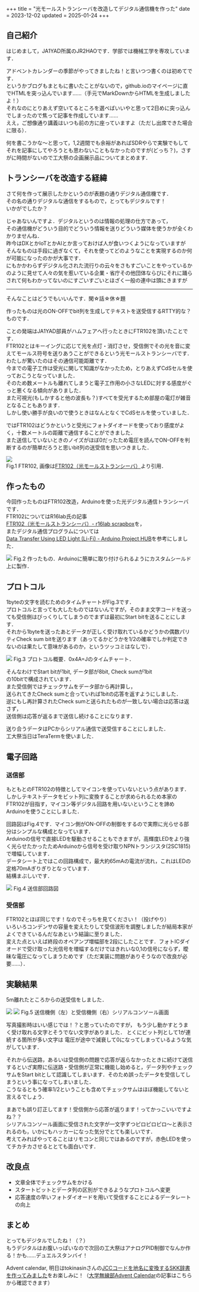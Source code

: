 +++
title = "光モールストランシーバを改造してデジタル通信機を作った"
date = 2023-12-02
updated = 2025-01-24
+++



## 自己紹介

はじめまして，JA1YAD所属のJR2HAOです．学部では機械工学を専攻しています．

アドベントカレンダーの季節がやってきましたね！と言いつつ書くのは初めてです．  
というかブログもまともに書いたことがないので，github.ioのマイページに直でHTMLを突っ込んでいます……（手元でMarkDownからHTMLを生成しましたよ！）  
それなのにとりあえず空いてるところを選べばいいやと思って2日めに突っ込んでしまったので焦って記事を作成しています……  
ええ，ご想像通り講義はいつも前の方に座っていますよ（ただし出席できた場合に限る）．

何を書こうかな～と思って，1,2週間でも余裕があればSDRやらで実験でもしてそれを記事にしてやろうとも思わないこともなかったのですが(どっち？)，さすがに時間がないので工大祭の企画展示品についてまとめます．

## トランシーバを改造する経緯

さて何を作って展示したかというのが表題の通りデジタル通信機です．  
その名の通りデジタルな通信をするもので，とってもデジタルです！  
いかがでしたか？

じゃあないんですよ．デジタルというのは情報の処理の仕方であって，  
その通信機がどういう目的でどういう情報を送りどういう媒体を使うかが全くわかりませんね．  
昨今はDXとかIoTとかAIとか言っておけば人が食いつくようになっていますが  
そんなものは手段に過ぎなくて，それを使ってどのようなことを実現するのか何が可能になったのかが大事です．  
にもかかわらずデジタル化された流行りの云々をさもすごいことをやっているかのように見せて人々の気を惹いている企業・省庁その他団体ならびにそれに踊らされて何もわかってないのにすごいすごいとほざく一般の連中は頭にきますが

---

そんなことはどうでもいいんです．閑☆話☆休☆題

作ったものは光のON-OFFでbit列を生成してテキストを送受信するRTTY的な？ものです．

ことの発端はJA1YAD部員がハムフェアへ行ったときにFTR102を頂いたことです．  
FTR102とはキーイングに応じて光を点灯・消灯させ，受信側でその光を音に変えてモールス符号を送りあうことができるという光モールストランシーバです．  
わたしが驚いたのはその通信可能距離です．  
今までの電子工作は受光に関して知識がなかったため，とりあえずCdSセルを使っておこうとなっていました．  
そのため数メートルも離れてしまうと電子工作用の小さなLEDに対する感度がぐっと悪くなる傾向がありました．  
また可視光(もしかすると他の波長も？)すべてを受光するため部屋の電灯が雑音となることもあります．  
しかし使い勝手が良いので使うときはなんとなくでCdSセルを使っていました．

ではFTR102はどうかというと受光にフォトダイオードを使っており感度がよく，十数メートルの距離で通信することができました．  
また送信していないときのノイズがほぼ0だったため電圧を読んでON-OFFを判断するのが簡単だろうと思いbit列の送受信を思いつきました．

![](https://scrapbox.io/files/64c619b331a115001c5b10f2.jpg)  
Fig.1 FTR102, 画像は[FTR102（光モールストランシーバ）](https://scrapbox.io/r16lab/FTR102%EF%BC%88%E5%85%89%E3%83%A2%E3%83%BC%E3%83%AB%E3%82%B9%E3%83%88%E3%83%A9%E3%83%B3%E3%82%B7%E3%83%BC%E3%83%90%EF%BC%89)より引用．

## 作ったもの

今回作ったものはFTR102改造，Arduinoを使った光デジタル通信トランシーバです．  
FTR102についてはR16lab氏の記事  
[FTR102（光モールストランシーバ）- r16lab scrapbox](https://purewhite404.github.io/works/%22https://scrapbox.io/r16lab/FTR102%EF%BC%88%E5%85%89%E3%83%A2%E3%83%BC%E3%83%AB%E3%82%B9%E3%83%88%E3%83%A9%E3%83%B3%E3%82%B7%E3%83%BC%E3%83%90%EF%BC%89%22)を，  
またデジタル通信プログラムについては  
[Data Transfer Using LED Light (Li-Fi) - Arduino Project HUB](https://projecthub.arduino.cc/saadsaif0333/data-transfer-using-led-light-li-fi-ee33a3)を参考にしました．

![](/img/lighttransceiver.jpg)
Fig.2 作ったもの．Arduinoに簡単に取り付けられるようにカスタムシールド上に製作．

## プロトコル

1byteの文字を読むためのタイムチャートがFig.3です．  
プロトコルと言っても大したものではないんですが，そのまま文字コードを送っても受信側はびっくりしてしまうのでまずは最初にStart bitを送ることにします．  
それから1byteを送ったあとデータが正しく受け取れているかどうかの偶数パリティCheck sum bitを送ります（あってるかどうかを1/2の確率でしか判定できないのは果たして意味があるのか，というツッコミはなしで）．

![](/img/protocol.png)
Fig.3 プロトコル概要．0x4A=Jのタイムチャート．

そんなわけでStart bitが1bit, データ部が8bit, Check sumが1bit  
の10bitで構成されています．  
また受信側ではチェックサムをデータ部から再計算し，  
送られてきたCheck sumと合っていれば1bitの応答を返すようにしました．  
逆にもし再計算されたCheck sumと送られたものが一致しない場合は応答は返さず，  
送信側は応答が返るまで送信し続けることになります．

送り合うデータはPCからシリアル通信で送受信することにしました．  
工大祭当日はTeraTermを使いました．

## 電子回路

### 送信部

もともとのFTR102の特徴としてマイコンを使っていないという点があります．  
しかしテキストデータをビット列に変換することが求められるため本家のFTR102が目指す，マイコン等デジタル回路を用いないということを諦めArduinoを使うことにしました．

回路図はFig.4です．マイコン側がON-OFFの制御をするので実際に光らせる部分はシンプルな構成となっています．  
Arduinoの信号で直接LEDを駆動させることもできますが，高輝度LEDをより強く光らせたかったためArduinoから信号を受け取りNPNトランジスタ(2SC1815)で増幅しています．  
データシート上ではこの回路構成で，最大約65mAの電流が流れ，これはLEDの定格70mAぎりぎりとなっています．  
結構まぶしいです．

![](/img/schematic.png)
Fig.4 送信部回路図

### 受信部

FTR102とほぼ同じです！なのでそっちを見てください！（投げやり）  
いろいろコンデンサの容量を変えたりして受信波形を調整しましたが結局本家がよくできているんだなあという結論に至りました．  
変えた点といえば終段のオペアンプ増幅部を2段にしたことです．フォトICダイオードで受け取った光信号を増幅するだけではきれいな0,1の信号にならず，曖昧な電圧になってしまうためです（ただ実装に問題がありそうなので改良が必要……）．

## 実験結果

5m離れたところからの送受信をしました．

![](/img/result1.jpg) ![](/img/result2.jpg)
Fig.5 送信機側（左）と受信機側（右）シリアルコンソール画面

写真撮影時はいい感じでは！？と思っていたのですが， もう少し動かすとうまく受け取れる文字とそうでない文字がありました． とくにビット列として1が連続する箇所が多い文字は 電圧が途中で減衰して0になってしまっているような気がしています．

それから伝送路，あるいは受信側の問題で応答が返らなかったときに続けて送信するといざ実際に伝送路・受信側が正常に機能し始めると，データ列やチェックサムをStart bitとして認識してしまいます．そのため誤ったデータを受信してしまうという事になってしまいました．  
こうなるともう確率1/2ということも含めてチェックサムはほぼ機能してないと言えるでしょう．

まあでも誤り訂正してます！受信側から応答が返ります！ってかっこいいですよね？？  
シリアルコンソール画面に受信された文字が一文字ずつピロピロピロ～と表示されるのも，いかにもハッカーになった気分でとても楽しいです．  
考えてみればやってることはリモコンと同じではあるのですが，赤色LEDを使ってチカチカさせるととても面白いです．

## 改良点

- 文章全体でチェックサムをかける
- スタートビットとデータ列の区別ができるようなプロトコルへ変更
- 応答速度の早いフォトダイオードを用いて受信することによるデータレートの向上

## まとめ

とってもデジタルでしたね！（？）  
もうデジタルはお腹いっぱいなので次回の工大祭はアナログPID制御でなんか作る！かも……デュエルスタンバイ！

Advent calendar, 明日はtokinasinさんの[JCCコードを地名に変換するSKK辞書を作ってみました](https://sizu.me/tokinasin/posts/edoi47h99anm)をお楽しみに！（[大学無線部Advent Calendar](https://adventar.org/calendars/9345)の記事はこちらから確認できます）
